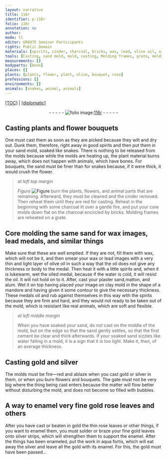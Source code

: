 ```yaml
---
layout: narrative
title: 116r
identifier: p-116r
folio: 116r
annotation: no
author:
mode: tl
editor: GR8975 Seminar Participants
rights: Public Domain
materials: [spirits, cinder, charcoal, bricks, wax, lead, olive oil, oil, oiled, water, plaster, matton, alum, clay, cement, gold, silver, enamel, rose leave, rose leaves, enameled, aqua fortis]
tools: [Casting, sand mold, mold, casting, Molding frames, grate, molding, molds]
measurements: []
bodyparts: [bone]
places: []
plants: [plants, flower, plant, olive, bouquet, rose]
professions: []
environments: []
animals: [snakes, animal, animals]
---
```


<p><a href="{{ site.baseurl }}/translation/">[TOC]</a> | <a href="{{ site.baseurl }}/texts/p-116r_tc/" target="_blank">[diplomatic]</a></p><div class="folio" align="center">- - - - - <a href="http://gallica.bnf.fr/ark:/12148/btv1b10500001g/f237.image" target="_blank"><img src="https://cu-mkp.github.io/2017-workshop-edition/assets/photo-icon.png" alt="folio image: " style="display:inline-block; margin-bottom:-3px;"/>116r</a> - - - - - </div>  
  

## <span class="tl">Casting</span> <span class="pa">plants</span> and <span class="pa">flower</span> bouquets

 
 One must cast them as soon as they are picked because they wilt and dry out. Dunk them, therefore, right away in good <span class="m">spirits</span> and then put them in your <span class="tl">sand mold</span>, soaked like <span class="al">snakes</span>. There is nothing to be released <span class="sup">from the <span class="tl">mold</span>s</span> because while the <span class="tl">mold</span>s are heating up, the <span class="pa">plant</span> material burns away, which does not happen with animals, which have <span class="bp">bone</span>s. For bouquets, the sand must be finer than for <span class="al">snakes</span> because, if it were thick, it would crush the <span class="pa">flower</span>. 
 
> *at left top margin*
> 
> 
>   
> *Figure*
> <a href="https://drive.google.com/open?id=0B9-oNrvWdlO5SEdPVDdsS2dEUmM" target="_blank"><img src="https://cu-mkp.github.io/GR8975-edition/assets/photo-icon.png" alt="Figure" style="display:inline-block; margin-bottom:-3px;"/></a>
 burn the <span class="pa">plant</span>s, <span class="pa">flower</span>s, and <span class="al">animal</span> parts that are remaining. Afterward, they must be cleaned and the <span class="m">cinder</span> removed. Then reheat them <span class="sup">until</span> they are red for <span class="tl">casting</span>. Reheat in the beginning with some <span class="m">charcoal</span> lit over a gentle fire, and put your core <span class="tl">mold</span>s down flat on the <span class="m">charcoal</span> encircled by <span class="m">bricks</span>. <span class="tl">Molding frames</span> are reheated on a <span class="tl">grate</span>. 
 
 
  

## Core <span class="tl">molding</span> the same sand <span class="sup">for</span> <span class="m">wax</span> images, <span class="m">lead</span> medals, and similar things

 
Make sure that these are well emptied. If they are not, fill <span class="sup">them</span> with <span class="m">wax</span>, which will not be it, and then smear your <span class="m">wax</span> or <span class="m">lead</span> images with a very thin and light layer of <span class="m"><span class="pa">olive</span> oil</span> in such a way that the <span class="m">oil</span> does not give any thickness or body to the medal. Then heat it with a little <span class="m">spirits</span> and, when it is lukewarm, wet the <span class="m">oiled</span> medal, because if the <span class="m">water</span> is cold, it will resist the <span class="m">oil</span>. It will not hold on to it. After, cast your <span class="m">plaster</span> sand,<span class="m">matton</span>, and <span class="m">alum</span>. Wet it on top having placed your image on <span class="m">clay</span> mold in the shape of a mandore and having given it some contour to give the necessary thickness. These medals <span class="m">oil</span> and rub against themselves in this way with the <span class="m">spirits</span> because they are firm and hard, and they would not ready to be taken out of the <span class="tl">mold</span>, which is resistant like real <span class="al">animals</span>, which are soft and flexible.
 
> *at left middle margin*
> 
> 
>   When you have soaked your sand, do not cast on the middle of the <span class="tl">mold</span>, but on the edge so that the sand gently settles, so that the first <span class="m">cement</span> be clear and thick afterwards. If your soaked sand sizzles like <span class="m">water</span> falling in a <span class="tl">mold</span>, it is a sign that it is too light. Make it, then, of an average thickness. 
 
 
  

## <span class="tl">Casting</span> <span class="m">gold</span> and <span class="m">silver</span>

 
 The <span class="tl">molds</span> must be fire—red and ablaze when you cast <span class="m">gold</span> or <span class="m">silver</span> in them, or when you burn <span class="pa">flower</span>s and <span class="pa">bouquet</span>s. The gate must not be very big where the thing being cast enters because the matter will flow better without disturbing the <span class="tl">mold</span>, and does not become so filled with bubbles. 
 
 
  

## A way to <span class="m">enamel</span> very fine <span class="m">gold</span> <span class="m"><span class="pa">rose</span> leave</span>s and others

 
 After you have cast or beaten in <span class="m">gold</span> the thin <span class="m"><span class="pa">rose</span> leaves</span> or other things, if you want to <span class="m">enamel</span> them, you must solder or braze your fine <span class="m">gold</span> leaves onto <span class="m">silver</span> strips, which will strengthen them to support the <span class="m">enamel</span>. After the things has been <span class="m">enameled</span>, put the work in <span class="m">aqua fortis</span>, which will eat away the <span class="m">silver</span> and leave all the <span class="m">gold</span> with its <span class="m">enamel</span>. For this, the <span class="m">gold</span> must have been passed… 
 
